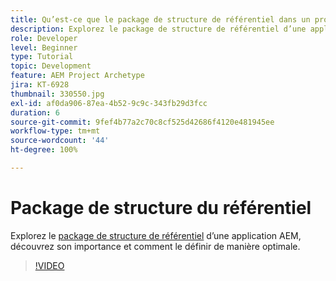 ```yaml
---
title: Qu’est-ce que le package de structure de référentiel dans un projet AEM ?
description: Explorez le package de structure de référentiel d’une application AEM, découvrez son importance et comment le définir correctement.
role: Developer
level: Beginner
type: Tutorial
topic: Development
feature: AEM Project Archetype
jira: KT-6928
thumbnail: 330550.jpg
exl-id: af0da906-87ea-4b52-9c9c-343fb29d3fcc
duration: 6
source-git-commit: 9fef4b77a2c70c8cf525d42686f4120e481945ee
workflow-type: tm+mt
source-wordcount: '44'
ht-degree: 100%

---
```


# Package de structure du référentiel

Explorez le [package de structure de référentiel](https://experienceleague.adobe.com/docs/experience-manager-cloud-service/implementing/developing/repository-structure-package.html?lang=fr) d’une application AEM, découvrez son importance et comment le définir de manière optimale.

>[!VIDEO](https://video.tv.adobe.com/v/330550?quality=12&learn=on)
